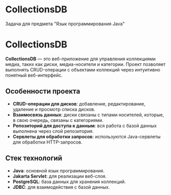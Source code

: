 # CollectionsDB
Задача для предмета "Язык программирования Java"
# CollectionsDB

**CollectionsDB** — это веб-приложение для управления коллекциями медиа, таких как диски, медиа-носители и категории. Проект позволяет выполнять CRUD-операции с объектами коллекций через интуитивно понятный веб-интерфейс.

## Особенности проекта

- **CRUD-операции для дисков**: добавление, редактирование, удаление и просмотр списка дисков.
- **Взаимосвязь данных**: диски связаны с типами носителей, которые, в свою очередь, связаны с категориями.
- **Репозиторий для доступа к данным**: вся работа с базой данных выполнена через слой репозитория.
- **Сервлеты для обработки запросов**: используются Java-сервлеты для обработки HTTP-запросов.

## Стек технологий

- **Java**: основной язык программирования.
- **Jakarta Servlet**: для реализации веб-слоя.
- **PostgreSQL**: база данных для хранения коллекций.
- **JDBC**: для взаимодействия с базой данных.
